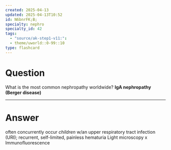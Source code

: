 ```yaml
---
created: 2025-04-13
updated: 2025-04-13T10:52
id: N6bnrFK;B;
specialty: nephro
specialty_id: 42
tags:
  - "source/ak-step1-v11:": 
  - theme/uworld::0-99::10
type: flashcard
---
```


# Question
What is the most common nephropathy worldwide?    **IgA nephropathy (Berger disease)**

---

# Answer
often concurrently occur *children* w/an upper respiratory tract infection (URI); recurrent, self-limited, painless hematuria  Light microscopy x Immunofluorescence